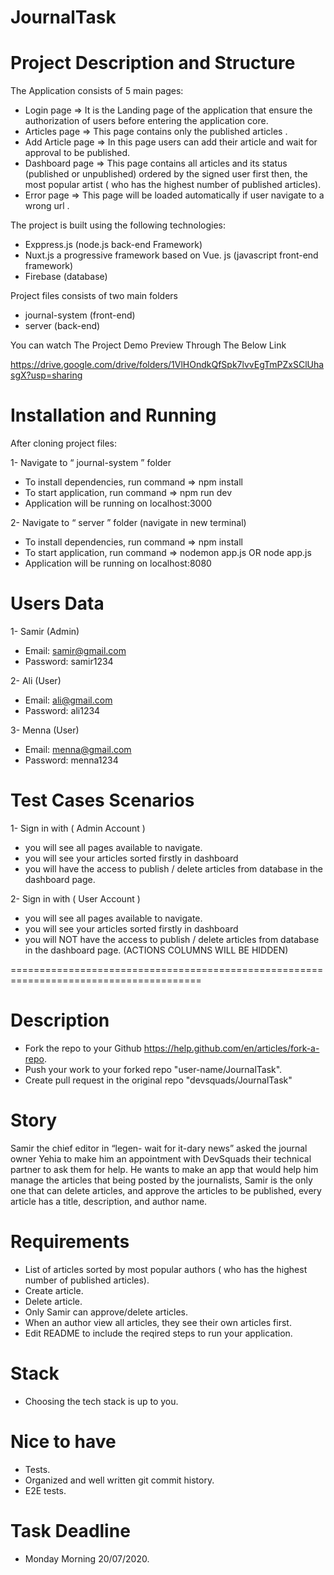 # JournalTask



# Project Description and Structure

The Application consists of 5 main pages:

- Login page => It is the Landing page of the application that ensure the authorization of users before entering the application core.
- Articles page => This page contains only the published articles .
- Add Article page => In this page users can add their article and wait for approval to be published.
- Dashboard page => This page contains all articles and its status (published or unpublished) ordered by the signed user first then, the most popular artist ( who has the highest number of published articles).
- Error page => This page will be loaded automatically if user navigate to a wrong url .


The project is built using the following technologies:

- Exppress.js (node.js back-end Framework)
- Nuxt.js a progressive framework based on Vue. js (javascript front-end framework)
- Firebase (database)

Project files consists of two main folders

- journal-system (front-end)
- server (back-end)

You can watch The Project Demo Preview Through The Below Link

https://drive.google.com/drive/folders/1VlHOndkQfSpk7lvvEgTmPZxSClUhasgX?usp=sharing

# Installation and Running

After cloning project files:

1- Navigate to  “ journal-system ” folder

- To install dependencies, run command =>  npm install
- To start application, run command =>  npm run dev
- Application will be running on localhost:3000

2- Navigate to  “ server ” folder  (navigate in new terminal)

- To install dependencies, run command =>  npm install
- To start application, run command =>  nodemon app.js OR node app.js
- Application will be running on localhost:8080

# Users Data

1- Samir (Admin)

- Email: samir@gmail.com
- Password: samir1234

2- Ali (User)

- Email: ali@gmail.com
- Password: ali1234

3- Menna (User)

- Email: menna@gmail.com
- Password: menna1234

# Test Cases Scenarios

1- Sign in with ( Admin Account )

- you will see all pages available to navigate.
- you will see your articles sorted firstly in dashboard
- you will have the access to publish / delete articles from database in the dashboard page.

2- Sign in with ( User Account )

- you will see all pages available to navigate.
- you will see your articles sorted firstly in dashboard
- you will NOT have the access to publish / delete articles from database in the dashboard page. (ACTIONS COLUMNS WILL BE HIDDEN)

=======================================================================================

# Description
- Fork the repo to your Github https://help.github.com/en/articles/fork-a-repo.
- Push your work to your forked repo "user-name/JournalTask".
- Create pull request in the original repo "devsquads/JournalTask"

# Story
Samir the chief editor in “legen- wait for it-dary news” asked the journal owner Yehia to make him an appointment with DevSquads their technical partner to ask them for help.
He wants to make an app that would help him manage the articles that being posted by the journalists, Samir is the only one that can delete articles, and approve the articles to be published, every article has a title, description, and author name.


# Requirements
- List of articles sorted by most popular authors ( who has the highest number of published articles).
- Create article.
- Delete article.
- Only Samir can approve/delete articles.
- When an author view all articles, they see their own articles first.
- Edit README to include the reqired steps to run your application.

# Stack
- Choosing the tech stack is up to you.

# Nice to have
- Tests.
- Organized and well written git commit history.
- E2E tests.

# Task Deadline
- Monday Morning 20/07/2020.
